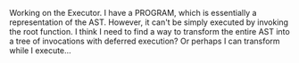 Working on the Executor. I have a PROGRAM, which is essentially a representation of the AST. However, it can't be simply executed by invoking the root function. I think I need to find a way to transform the entire AST into a tree of invocations with deferred execution? Or perhaps I can transform while I execute...